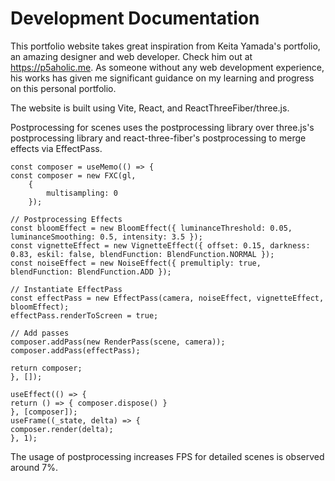 # Development Documentation

This portfolio website takes great inspiration from Keita Yamada's portfolio, an amazing designer and web developer. Check him out at https://p5aholic.me. As someone without any web development experience, his works has given me significant guidance on my learning and progress on this personal portfolio.

The website is built using Vite, React, and ReactThreeFiber/three.js.

Postprocessing for scenes uses the postprocessing library over three.js's postprocessing library and react-three-fiber's postprocessing to merge effects via EffectPass. 
```
const composer = useMemo(() => {
const composer = new FXC(gl,
    {
        multisampling: 0
    });

// Postprocessing Effects
const bloomEffect = new BloomEffect({ luminanceThreshold: 0.05, luminanceSmoothing: 0.5, intensity: 3.5 });
const vignetteEffect = new VignetteEffect({ offset: 0.15, darkness: 0.83, eskil: false, blendFunction: BlendFunction.NORMAL });
const noiseEffect = new NoiseEffect({ premultiply: true, blendFunction: BlendFunction.ADD });

// Instantiate EffectPass
const effectPass = new EffectPass(camera, noiseEffect, vignetteEffect, bloomEffect);
effectPass.renderToScreen = true;

// Add passes
composer.addPass(new RenderPass(scene, camera));
composer.addPass(effectPass);

return composer;
}, []);

useEffect(() => {
return () => { composer.dispose() }
}, [composer]);
useFrame((_state, delta) => {
composer.render(delta);
}, 1);
```
The usage of postprocessing increases FPS for detailed scenes is observed around 7%.
